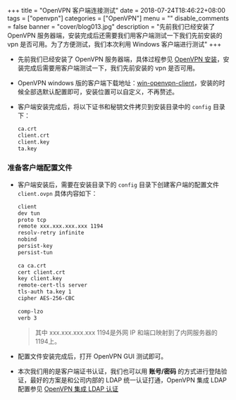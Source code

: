 +++
title = "OpenVPN 客户端连接测试"
date = 2018-07-24T18:46:22+08:00
tags = ["openvpn"]
categories = ["OpenVPN"]
menu = ""
disable_comments = false
banner = "cover/blog013.jpg"
description = "先前我们已经安装了 OpenVPN 服务器端，安装完成后还需要我们用客户端测试一下我们先前安装的 vpn 是否可用。为了方便测试，我们本次利用 Windows 客户端进行测试"
+++


- 先前我们已经安装了 OpenVPN 服务器端，具体过程参见 [OpenVPN 安装](openvpn-installation.md)，安装完成后需要用客户端测试一下，我们先前安装的 vpn 是否可用。

- OpenVPN windows 版的客户端下载地址：[win-openvpn-client](https://swupdate.openvpn.org/community/releases/openvpn-install-2.4.4-I601.exe)，安装的时候全部选默认配置即可，安装位置可以自定义，不再赘述。

- 客户端安装完成后，将以下证书和秘钥文件拷贝到安装目录中的 `config` 目录下：

  ```bash
  ca.crt
  client.crt
  client.key
  ta.key
  ```

### 准备客户端配置文件
- 客户端安装后，需要在安装目录下的 `config` 目录下创建客户端的配置文件 `client.ovpn` 具体内容如下：

  ```bash
  client
  dev tun
  proto tcp
  remote xxx.xxx.xxx.xxx 1194
  resolv-retry infinite
  nobind
  persist-key
  persist-tun
    
  ca ca.crt
  cert client.crt
  key client.key
  remote-cert-tls server
  tls-auth ta.key 1
  cipher AES-256-CBC
    
  comp-lzo
  verb 3
  ```

  > 其中 xxx.xxx.xxx.xxx 1194是外网 IP 和端口映射到了内网服务器的 <OpenVPN-Server-IP> 1194上。


- 配置文件安装完成后，打开 OpenVPN GUI 测试即可。
- 本次我们用的是客户端证书认证，我们也可以用 **账号/密码** 的方式进行登陆验证，最好的方案是和公司内部的 LDAP 统一认证打通，OpenVPN 集成 LDAP 配置参见 [OpenVPN 集成 LDAP 认证](openvpn-ldap-config.md)


